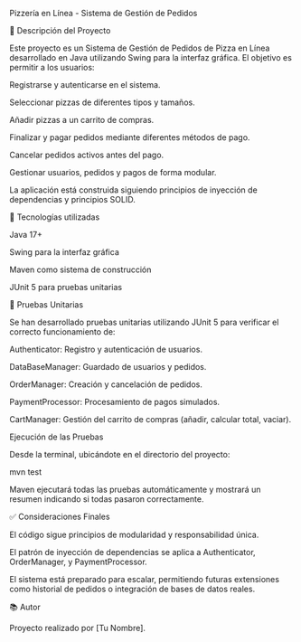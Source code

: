 Pizzería en Línea - Sistema de Gestión de Pedidos

🌟 Descripción del Proyecto

Este proyecto es un Sistema de Gestión de Pedidos de Pizza en Línea desarrollado en Java utilizando Swing para la interfaz gráfica. El objetivo es permitir a los usuarios:

Registrarse y autenticarse en el sistema.

Seleccionar pizzas de diferentes tipos y tamaños.

Añadir pizzas a un carrito de compras.

Finalizar y pagar pedidos mediante diferentes métodos de pago.

Cancelar pedidos activos antes del pago.

Gestionar usuarios, pedidos y pagos de forma modular.

La aplicación está construida siguiendo principios de inyección de dependencias y principios SOLID.

🔧 Tecnologías utilizadas

Java 17+

Swing para la interfaz gráfica

Maven como sistema de construcción

JUnit 5 para pruebas unitarias


🔬 Pruebas Unitarias

Se han desarrollado pruebas unitarias utilizando JUnit 5 para verificar el correcto funcionamiento de:

Authenticator: Registro y autenticación de usuarios.

DataBaseManager: Guardado de usuarios y pedidos.

OrderManager: Creación y cancelación de pedidos.

PaymentProcessor: Procesamiento de pagos simulados.

CartManager: Gestión del carrito de compras (añadir, calcular total, vaciar).

Ejecución de las Pruebas

Desde la terminal, ubicándote en el directorio del proyecto:

mvn test

Maven ejecutará todas las pruebas automáticamente y mostrará un resumen indicando si todas pasaron correctamente.

✅ Consideraciones Finales

El código sigue principios de modularidad y responsabilidad única.

El patrón de inyección de dependencias se aplica a Authenticator, OrderManager, y PaymentProcessor.

El sistema está preparado para escalar, permitiendo futuras extensiones como historial de pedidos o integración de bases de datos reales.

📚 Autor

Proyecto realizado por [Tu Nombre].
